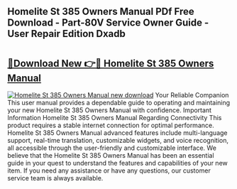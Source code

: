 ## Homelite St 385 Owners Manual PDf Free Download - Part-80V Service Owner Guide - User Repair Edition Dxadb

# <h2><a href="http://bc55748.oget.top/?id=Homelite+St+385+Owners+Manual">🔗Download New 👉🔴 Homelite St 385 Owners Manual</a></h2>

[![Homelite St 385 Owners Manual new download](https://i.imgur.com/5g1atiW.png)](http://bc55748.oget.top/?id=Homelite+St+385+Owners+Manual)
Your Reliable Companion This user manual provides a dependable guide to operating and maintaining your new Homelite St 385 Owners Manual with confidence. Important Information Homelite St 385 Owners Manual Regarding Connectivity This product requires a stable internet connection for optimal performance. Homelite St 385 Owners Manual advanced features include multi-language support, real-time translation, customizable widgets, and voice recognition, all accessible through the user-friendly and customizable interface. We believe that the Homelite St 385 Owners Manual has been an essential guide in your quest to understand the features and capabilities of your new item. If you need any assistance or have any questions, our customer service team is always available.
